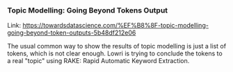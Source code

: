### Topic Modelling: Going Beyond Tokens Output

Link: https://towardsdatascience.com/%EF%B8%8F-topic-modelling-going-beyond-token-outputs-5b48df212e06

The usual common way to show the results of topic modelling is just a list of tokens, which is not clear enough. Lowri is trying to conclude the tokens to a real "topic" using RAKE: Rapid Automatic Keyword Extraction.
